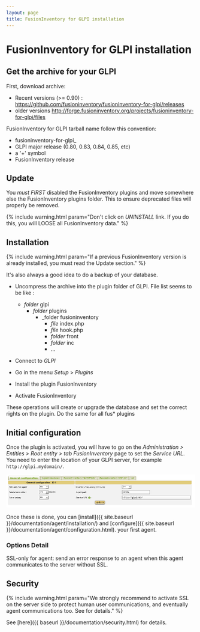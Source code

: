 ```yaml
---
layout: page
title: FusionInventory for GLPI installation
---
```


# FusionInventory for GLPI installation

## Get the archive for your GLPI

First, download archive: 

* Recent versions (>= 0.90) : <https://github.com/fusioninventory/fusioninventory-for-glpi/releases>
* older versions <http://forge.fusioninventory.org/projects/fusioninventory-for-glpi/files>

FusionInventory for GLPI tarball name follow this convention:

* fusioninventory-for-glpi_
* GLPI major release (0.80, 0.83, 0.84, 0.85, etc)
* a '+' symbol
* FusionInventory release

## Update

You *must* *FIRST* disabled the FusionInventory plugins and move somewhere else the FusionInventory plugins folder. This to ensure deprecated files will properly be removed.

{% include warning.html param="Don't click on *UNINSTALL* link. If you do this, you will LOOSE all FusionInventory data." %}

## Installation

{% include warning.html param="If a previous FusionInventory version is already installed, you must read the Update section." %}

It's also always a good idea to do a backup of your database.

* Uncompress the archive into the plugin folder of GLPI. File list seems to be like :

    - _folder_ glpi
      - _folder_ plugins
         - _folder fusioninventory
            - _file_ index.php
            - _file_ hook.php
            - _folder_ front
            - _folder_ inc
            - …

* Connect to _GLPI_
* Go in the menu _Setup_ > _Plugins_
* Install the plugin FusionInventory
* Activate FusionInventory 

These operations will create or upgrade the database and set the correct rights on the plugin.
Do the same for all fus* plugins

## Initial configuration

Once the plugin is activated, you will have to go on the _Administration > Entities > Root entity > tab FusionInventory_
page to set the *Service URL*. You need to enter the location of your GLPI server, for example `http://glpi.mydomain/`.

![](images/service_url.png)

Once these is done, you can [install]({{ site.baseurl }}/documentation/agent/installation/) and [configure]({{ site.baseurl }}/documentation/agent/configuration.html).  your first agent.

### Options Detail

SSL-only for agent: send an error response to an agent when this agent communicates to the server without SSL.

## Security

{% include warning.html param="We strongly recommend to activate SSL on the server side to protect human user communications, and eventually agent communications too. See  for details." %}

See [here]({{ baseurl }}/documentation/security.html) for details.

